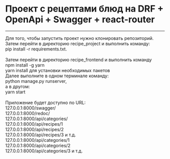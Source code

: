 <h1>Проект с рецептами блюд на DRF + OpenApi + Swagger + react-router</h1>
<hr>
Для того, чтобы запустить проект нужно клонировать репозиторий.<br>
Затем перейти в директорию recipe_project и выполнить команду: <br>
pip install -r requirements.txt.<br><br>
Затем перейти в директорию recipe_frontend и выполнить команду<br>
npm install -g yarn<br>
yarn install для установки необходимых пакетов<br>
Далее выполните в одном терминале команду:<br>
python manage.py runserver,<br>
а в другом:<br>
yarn start<br>
<br>
Приложение будет доступно по URL:<br>
127.0.0.1:8000/swagger/<br>
127.0.0.1:8000/redoc/<br>
127.0.0.1:8000/api/categories/<br>
127.0.0.1:8000/api/recipes/1<br>
127.0.0.1:8000/api/recipes/2<br>
127.0.0.1:8000/api/recipes/3 и т.д.<br>
127.0.0.1:8000/api/categories/1<br>
127.0.0.1:8000/api/categories/2<br>
127.0.0.1:8000/api/categories/3 и т.д.<br>
